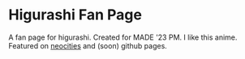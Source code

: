 # Higurashi Fan Page
A fan page for higurashi. Created for MADE '23 PM. I like this anime.
Featured on [neocities](https://higurashi-page.neocities.org/) and (soon) github pages.
